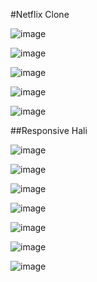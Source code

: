 

#Netflix Clone


![image](https://user-images.githubusercontent.com/72878786/185099025-9562e461-b9e4-441b-a180-8baddd31c8a0.png)


![image](https://user-images.githubusercontent.com/72878786/185099091-2c2325cc-cdf8-4208-8693-f1f3e3904562.png)


![image](https://user-images.githubusercontent.com/72878786/185099143-b81c244f-c94e-43e9-a5f5-e8ab2cac88f8.png)



![image](https://user-images.githubusercontent.com/72878786/185099239-4f3ffec8-0b55-4212-bb55-7dc4da548ee2.png)


![image](https://user-images.githubusercontent.com/72878786/185099376-6d43af2c-e5e3-4480-a6bf-104e325dcc8b.png)


##Responsive Hali

![image](https://user-images.githubusercontent.com/72878786/185099479-0b4c5a86-768c-4394-8aa2-074883a9801c.png)

![image](https://user-images.githubusercontent.com/72878786/185099530-51da085c-ef00-4818-be70-44380ba94f20.png)


![image](https://user-images.githubusercontent.com/72878786/185099560-6dfee09f-3c28-4458-a7d4-9d77b96696cb.png)


![image](https://user-images.githubusercontent.com/72878786/185099608-3d8ee422-1d70-404b-931e-e0be8804572c.png)

![image](https://user-images.githubusercontent.com/72878786/185099668-8acf07f9-bc43-4536-a297-e9f98f3de35d.png)

![image](https://user-images.githubusercontent.com/72878786/185099809-8c77f873-4739-41df-9ba3-9aad1ad48ae0.png)


![image](https://user-images.githubusercontent.com/72878786/185099856-0e90b93f-2113-4dba-b095-bdc7aca0e6b4.png)



